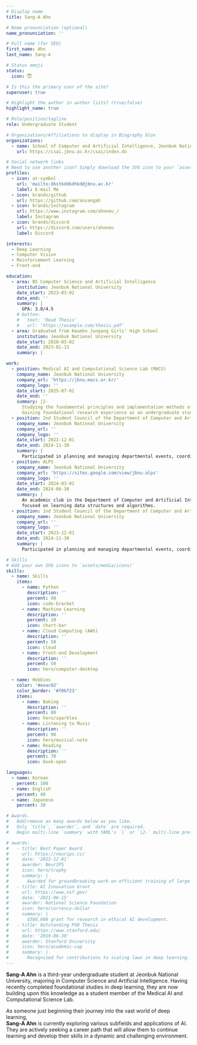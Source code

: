 ```yaml
---
# Display name
title: Sang-A Ahn

# Name pronunciation (optional)
name_pronunciation: ''

# Full name (for SEO)
first_name: Ahn
last_name: Sang-A 

# Status emoji
status:
  icon: 😇

# Is this the primary user of the site?
superuser: true

# Highlight the author in author lists? (true/false)
highlight_name: true

# Role/position/tagline
role: Undergraduate Student

# Organizations/Affiliations to display in Biography blox
organizations:
  - name: School of Computer and Artificial Intelligence, Jeonbuk National University
    url: https://csai.jbnu.ac.kr/csai/index.do

# Social network links
# Need to use another icon? Simply download the SVG icon to your `assets/media/icons/` folder.
profiles:
  - icon: at-symbol
    url: 'mailto:dkstkddkdhkd@jbnu.ac.kr'
    label: E-mail Me
  - icon: brands/github
    url: https://github.com/ansangah
  - icon: brands/instagram     
    url: https://www.instagram.com/ahnneu_/
    label: Instagram
  - icon: brands/discord  
    url: https://discord.com/users/ahnneu
    label: Discord

interests:
  - Deep Learning
  - Computer Vision
  - Reinforcement Learning
  - Front-end

education:
  - area: BS Computer Science and Artificial Intelligence
    institution: Jeonbuk National University
    date_start: 2023-03-02
    date_end: ''
    summary: |
      GPA: 3.8/4.5
    # button:
    #   text: 'Read Thesis'
    #   url: 'https://example.com/thesis.pdf'
  - area: Graduated from Keumho Jungang Girls' High School
    institution: Jeonbuk National University
    date_start: 2020-03-02
    date_end: 2023-01-15
    summary: |

work:
  - position: Medical AI and Computational Science Lab (MACS)
    company_name: Jeonbuk National University
    company_url: 'https://jbnu.macs.or.kr/'
    company_logo: ''
    date_start: 2025-07-01
    date_end: ''
    summary: |2-
      Studying the fundamental principles and implementation methods of deep learning.
      Gaining foundational research experience as an undergraduate student.
  - position: 2nd Student Council of the Department of Computer and Artificial Intelligence (Planning Department)
    company_name: Jeonbuk National University
    company_url: ''
    company_logo: ''
    date_start: 2023-12-01
    date_end: 2024-11-30
    summary: |
      Participated in planning and managing departmental events, coordinating schedules, collaborating with team members, and handling budget management as part of the Planning Department.
  - position: ALPS
    company_name: Jeonbuk National University
    company_url: 'https://sites.google.com/view/jbnu-alps'
    company_logo: ''
    date_start: 2024-03-02
    date_end: 2024-06-30
    summary: |
      An academic club in the Department of Computer and Artificial Intelligence Engineering
      focused on learning data structures and algorithms.
  - position: 1nd Student Council of the Department of Computer and Artificial Intelligence (Planning Department)
    company_name: Jeonbuk National University
    company_url: ''
    company_logo: ''
    date_start: 2023-12-01
    date_end: 2024-11-30
    summary: |
      Participated in planning and managing departmental events, coordinating schedules, collaborating with team members, and handling budget management as part of the Planning Department.

# Skills
# Add your own SVG icons to `assets/media/icons/`
skills:
  - name: Skills
    items:
      - name: Python
        description: ''
        percent: 90
        icon: code-bracket
      - name: Machine Learning
        description: ''
        percent: 20
        icon: chart-bar
      - name: Cloud Computing (AWS)
        description: ''
        percent: 50
        icon: cloud
      - name: Front-end Development
        description: ''
        percent: 50
        icon: hero/computer-desktop

  - name: Hobbies
    color: '#eeac02'
    color_border: '#f0bf23'
    items:
      - name: Baking
        description: ''
        percent: 80
        icon: hero/sparkles
      - name: Listening to Music
        description: ''
        percent: 90
        icon: hero/musical-note
      - name: Reading
        description: ''
        percent: 70
        icon: book-open

languages:
  - name: Korean
    percent: 100
  - name: English
    percent: 40
  - name: Japanese
    percent: 30

# Awards.
#   Add/remove as many awards below as you like.
#   Only `title`, `awarder`, and `date` are required.
#   Begin multi-line `summary` with YAML's `|` or `|2-` multi-line prefix and indent 2 spaces below.

# awards:
#   - title: Best Paper Award
#     url: https://neurips.cc/
#     date: '2022-12-01'
#     awarder: NeurIPS
#     icon: hero/trophy
#     summary: |
#       Awarded for groundbreaking work on efficient training of large models.
#   - title: AI Innovation Grant
#     url: https://www.nsf.gov/
#     date: '2021-06-15'
#     awarder: National Science Foundation
#     icon: hero/currency-dollar
#     summary: |
#       $500,000 grant for research in ethical AI development.
#   - title: Outstanding PhD Thesis
#     url: https://www.stanford.edu/
#     date: '2019-06-30'
#     awarder: Stanford University
#     icon: hero/academic-cap
#     summary: |
#       Recognized for contributions to scaling laws in deep learning.
---
```

<div data-pagefind-body>
<strong>Sang-A Ahn</strong> is a third-year undergraduate student at Jeonbuk National University, majoring in Computer Science and Artificial Intelligence. Having recently completed foundational studies in deep learning, they are now building upon this knowledge as a student member of the Medical AI and Computational Science Lab.

As someone just beginning their journey into the vast world of deep learning,<br>
<strong>Sang-A Ahn</strong> is currently exploring various subfields and applications of AI. They are actively seeking a career path that will allow them to continue learning and develop their skills in a dynamic and challenging environment.
</div>